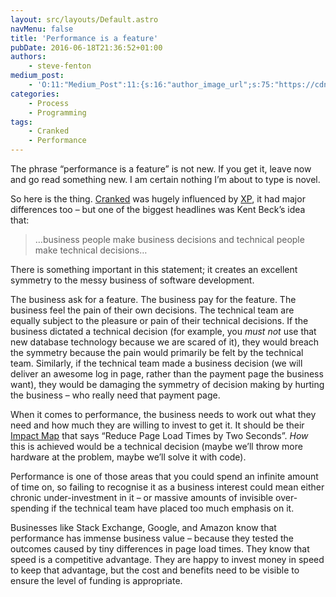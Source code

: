 ```yaml
---
layout: src/layouts/Default.astro
navMenu: false
title: 'Performance is a feature'
pubDate: 2016-06-18T21:36:52+01:00
authors:
    - steve-fenton
medium_post:
    - 'O:11:"Medium_Post":11:{s:16:"author_image_url";s:75:"https://cdn-images-1.medium.com/fit/c/400/400/1*eXkhfEuF41g5W_xnc_ydLA.jpeg";s:10:"author_url";s:38:"https://medium.com/@steve.fenton.co.uk";s:11:"byline_name";N;s:12:"byline_email";N;s:10:"cross_link";s:3:"yes";s:2:"id";s:12:"7941dfe1f9e1";s:21:"follower_notification";s:3:"yes";s:7:"license";s:19:"all-rights-reserved";s:14:"publication_id";s:2:"-1";s:6:"status";s:5:"draft";s:3:"url";s:51:"https://medium.com/@steve.fenton.co.uk/7941dfe1f9e1";}'
categories:
    - Process
    - Programming
tags:
    - Cranked
    - Performance
---
```


The phrase “performance is a feature” is not new. If you get it, leave now and go read something new. I am certain nothing I’m about to type is novel.

So here is the thing. [Cranked](/publications/cranked/) was hugely influenced by [XP](https://www.amazon.co.uk/Extreme-Programming-Explained-Embrace-Change/dp/0201616416), it had major differences too – but one of the biggest headlines was Kent Beck’s idea that:

> …business people make business decisions and technical people make technical decisions…

There is something important in this statement; it creates an excellent symmetry to the messy business of software development.

The business ask for a feature. The business pay for the feature. The business feel the pain of their own decisions. The technical team are equally subject to the pleasure or pain of their technical decisions. If the business dictated a technical decision (for example, you *must not* use that new database technology because we are scared of it), they would breach the symmetry because the pain would primarily be felt by the technical team. Similarly, if the technical team made a business decision (we will deliver an awesome log in page, rather than the payment page the business want), they would be damaging the symmetry of decision making by hurting the business – who really need that payment page.

When it comes to performance, the business needs to work out what they need and how much they are willing to invest to get it. It should be their [Impact Map](https://www.impactmapping.org/) that says “Reduce Page Load Times by Two Seconds”. *How* this is achieved would be a technical decision (maybe we’ll throw more hardware at the problem, maybe we’ll solve it with code).

Performance is one of those areas that you could spend an infinite amount of time on, so failing to recognise it as a business interest could mean either chronic under-investment in it – or massive amounts of invisible over-spending if the technical team have placed too much emphasis on it.

Businesses like Stack Exchange, Google, and Amazon know that performance has immense business value – because they tested the outcomes caused by tiny differences in page load times. They know that speed is a competitive advantage. They are happy to invest money in speed to keep that advantage, but the cost and benefits need to be visible to ensure the level of funding is appropriate.